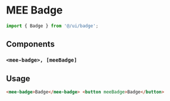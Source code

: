 # MEE Badge

```typescript
import { Badge } from '@/ui/badge';
```

## Components

### `<mee-badge>, [meeBadge]`

## Usage

```html
<mee-badge>Badge</mee-badge> <button meeBadge>Badge</button>
```
